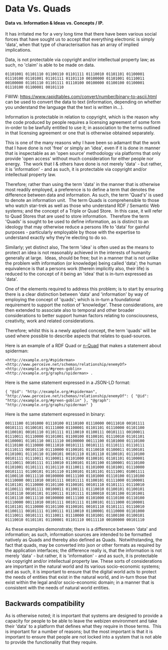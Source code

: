 # Data Vs. Quads

#### Data vs. Information & Ideas vs. Concepts / IP.

It has irritated me for a very long time that there have been various social forces that have sought us to accept that everything electronic is simply 'data', when that type of characterisation has an array of implied implications.   

Data, is not protectable via copyright and/or intellectual property law; as such, no 'claim' is able to be made on data.

`01101001 01101110 01100110 01101111 01110010 01101101 01100001 01110100 01101001 01101111 01101110 00100000 01101001 01110011 00100000 01101110 01101111 01110100 00100000 01100100 01100001 01110100 01100001 00101110`

FWIW: https://www.rapidtables.com/convert/number/binary-to-ascii.html can be used to convert the data to text (information, depending on whether you understand the language that the text is written in...).  

Information is protectable in relation to copyright, which is the reason why the code produced by people requires a licensing agreement of some form in-order to be lawfully entitled to use it; in association to the terms outlined in that licensing agreement or one that is otherwise obtained separately.

This is one of the many reasons why I have been so adamant that the work that I have done is not 'free' or simply an 'idea', even if it is done in manner that is inspectable as an 'open source' methodology via platforms that only provide 'open access' without much consideration for either people nor energy.  The work that I & others have done is not merely 'data' - but rather, it is 'information' - and as such, it is protectable via copyright and/or intellectual property law.

Therefore; rather than using the term 'data' in the manner that is otherwise most readily employed, a preference is to define a term that denotes the difference between data and information. As such, the term 'Quad's' is used to denote an information unit.  The term Quads is comprehensible to those who watch star-trek as well as those who understand RDF / Semantic Web systems; and the concept of a Triple or Quad Store.  In this case, it will refer to Quad Stores that are used to store information.  Therefore the term 'Quads' is sought to be used to define information, as is distinct to an ideology that may otherwise reduce a persons life to 'data' for gainful purposes - particularly employable by those with the expertise to understand exactly why they're electing to do so.  

Similarly; yet distinct also, The term 'idea' is often used as the means to protect an idea is not reasonably achieved in the interests of humanity generally at large.  Ideas, should be free; but in a manner that is not unlike the problem with information (or knowledge) being called 'data'; the human equivalence is that a persons work (therein implicitly also, their life) is reduced to the concept of it being an 'idea' that is in-turn expressed as 'data'.  

One of the elements required to address this problem; is to start by ensuring there is a clear distinction between 'data' and 'information' by way of employing the concept of 'quads'; which is in-turn a foundational requirement to support the notion of 'knowledge'. These considerations, are then extended to associate also to temporal and other broader considerations to better support human factors relating to consciousness, creativity, work and related considerations.

Therefore; whilst this is a newly applied concept, the term 'quads' will be used where possible to describe aspects that relates to quad-sources.  

Here is an example of a RDF Quad or [n-Quad](https://www.w3.org/TR/n-quads/) that makes a statement about spiderman:

`<http://example.org/#spiderman> <http://www.perceive.net/schemas/relationship/enemyOf> <http://example.org/#green-goblin> <http://example.org/graphs/spiderman> .`

Here is the same statement expressed in a JSON-LD format:

`{ "@id": "http://example.org/#spiderman", "http://www.perceive.net/schemas/relationship/enemyOf": { "@id": "http://example.org/#green-goblin" }, "@graph": "http://example.org/graphs/spiderman" }`

Here is the same statement expressed in binary:

`00111100 01101000 01110100 01110100 01110000 00111010 00101111 00101111 01100101 01111000 01100001 01101101 01110000 01101100 01100101 00101110 01101111 01110010 01100111 00101111 00100011 01110011 01110000 01101001 01100100 01100101 01110010 01101101 01100001 01101110 00111110 00100000 00111100 01101000 01110100 01110100 01110000 00111010 00101111 00101111 01110111 01110111 01110111 00101110 01110000 01100101 01110010 01100011 01100101 01101001 01110110 01100101 00101110 01101110 01100101 01110100 00101111 01110011 01100011 01101000 01100101 01101101 01100001 01110011 00101111 01110010 01100101 01101100 01100001 01110100 01101001 01101111 01101110 01110011 01101000 01101001 01110000 00101111 01100101 01101110 01100101 01101101 01111001 01001111 01100110 00111110 00100000 00111100 01101000 01110100 01110100 01110000 00111010 00101111 00101111 01100101 01111000 01100001 01101101 01110000 01101100 01100101 00101110 01101111 01110010 01100111 00101111 00100011 01100111 01110010 01100101 01100101 01101110 00101101 01100111 01101111 01100010 01101100 01101001 01101110 00111110 00100000 00111100 01101000 01110100 01110100 01110000 00111010 00101111 00101111 01100101 01111000 01100001 01101101 01110000 01101100 01100101 00101110 01101111 01110010 01100111 00101111 01100111 01110010 01100001 01110000 01101000 01110011 00101111 01110011 01110000 01101001 01100100 01100101 01110010 01101101 01100001 01101110 00111110 00100000 00101110`

As these examples demonstrate; there is a difference between 'data' and information; as such, information sources are intended to be formatted natively as Quads and thereby also defined as Quads.  Notwithstanding, the fact that quads, may be converted into json or other formats as required by the application interfaces; the difference really is, that the information is not merely 'data' - but rather, it is 'information' - and as such, it is protectable via copyright and/or intellectual property law. These sorts of considerations are important in the natural world and its various socio-economic systems; and as such, it is important to ensure that the digital world acts to protect the needs of entities that exist in the natural world, and in-turn those that exist within the legal and/or socio-economic domain; in a manner that is consistent with the needs of natural world entities.

## Backwards compatibility

As is otherwise noted; it is important that systems are designed to provide a capacity for people to be able to leave the webizen environment and take their 'data' to a platform that defines what they require in those terms.  This is important for a number of reasons; but the most important is that it is important to ensure that people are not locked into a system that is not able to provide the functionality that they require.